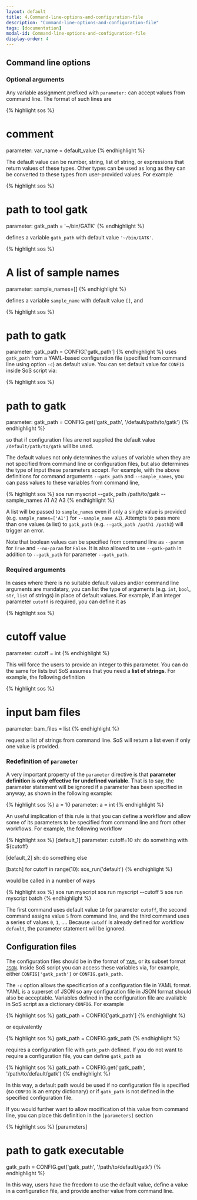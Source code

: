 ```yaml
---
layout: default
title: 4.Command-line-options-and-configuration-file
description: "Command-line-options-and-configuration-file"
tags: [documentation]
modal-id: Command-line-options-and-configuration-file
display-order: 4
---
```



## Command line options

### Optional arguments

Any variable assignment prefixed with `parameter:` can accept values from command  line. The format of such lines are

{% highlight sos %}
# comment
parameter: var_name = default_value
{% endhighlight %}

The default value can be number, string, list of string, or expressions that return values of these types. Other types can be used as long as they can be converted to these types from user-provided values. For example

{% highlight sos %}
# path to tool gatk
parameter: gatk_path = '~/bin/GATK'
{% endhighlight %}

defines a variable `gatk_path` with default value `'~/bin/GATK'`.

{% highlight sos %}
# A list of sample names
parameter: sample_names=[]
{% endhighlight %}

defines a variable `sample_name` with default value `[]`, and

{% highlight sos %}
# path to gatk
parameter: gatk_path = CONFIG['gatk_path']
{% endhighlight %}
uses `gatk_path` from a YAML-based configuration file (specified from command line using option `-c`) as default value. You can set default value for `CONFIG` inside SoS script via:

{% highlight sos %}
# path to gatk
parameter: gatk_path = CONFIG.get('gatk_path', '/default/path/to/gatk')
{% endhighlight %}

so that if configuration files are not supplied the default value `/default/path/to/gatk` will be used.

The default values not only determines the values of variable when they are not specified from command line or configuration files, but also determines the type of input these parameters accept. For example, with the above definitions for command arguments `--gatk_path` and `--sample_names`, you can pass values to these variables from command line,

{% highlight sos %}
sos run myscript --gatk_path /path/to/gatk --sample_names A1 A2 A3
{% endhighlight %}

A list will be passed to `sample_names` even if only a single value is provided (e.g. `sample_names=['A1']` for `--sample_name A1`).
Attempts to pass more than one values (a list) to `gatk_path` (e.g. `--gatk_path /path1 /path2`) will trigger an error.

Note that boolean values can be specified from command line as `--param` for `True` and `--no-param` for `False`. It is also allowed to use `--gatk-path` in addition to `--gatk_path` for parameter `--gatk_path`.

### Required arguments

In cases where there is no suitable default values and/or command line arguments are mandatary, you can list the type of arguments (e.g. `int`, `bool`, `str`, `list` of strings) in place of default values. For example, if an integer parameter `cutoff` is required, you can define it as

{% highlight sos %}
# cutoff value
parameter: cutoff = int
{% endhighlight %}

This will force the users to provide an integer to this parameter. You can do the same for lists but SoS assumes that you need a **list of strings**. For example, the following definition

{% highlight sos %}
# input bam files
parameter: bam_files = list
{% endhighlight %}

request a list of strings from command line. SoS will return a list even if only one value is provided.

### Redefinition of `parameter`

A very important property of the `parameter` directive is that **parameter definition is only effective for undefined variable**. That is to say, the parameter statement will be ignored if a parameter has been specified in anyway, as shown in the following example:

{% highlight sos %}
a = 10
parameter: a = int
{% endhighlight %}

An useful implication of this rule is that you can define a workflow and allow some of its parameters to be specified from command line and from other workflows. For example, the following workflow 

{% highlight sos %}
[default_1]
parameter: cutoff=10
sh:
  do something with ${cutoff}

[default_2]
sh:
  do something else

[batch]
for cutoff in range(10):
    sos_run('default')
{% endhighlight %}

would be called in a number of ways

{% highlight sos %}
sos run myscript 
sos run myscript --cutoff 5
sos run myscript batch
{% endhighlight %}

The first command uses default value `10` for parameter `cutoff`, the second command assigns value `5` from command line, and the third command uses a series of values `0`, `1`, .... Because `cutoff` is already defined for workflow `default`, the parameter statement will be ignored.

## Configuration files

The configuration files should be in the format of [`YAML`](http://yaml.org/) or its subset format [`JSON`](http://json-schema.org/implementations.html). Inside SoS script you can access these variables via, for example, either `CONFIG['gatk_path']` or `CONFIG.gatk_path`.

The `-c` option allows the specification of a configuration file in YAML format. YAML is a superset of JSON so any configuration file in JSON format should also be acceptable. Variables defined in the configuration file are available in SoS script as a dictionary `CONFIG`. For example

{% highlight sos %}
gatk_path = CONFIG['gatk_path']
{% endhighlight %}

or equivalently

{% highlight sos %}
gatk_path = CONFIG.gatk_path
{% endhighlight %}

requires a configuration file with `gatk_path` defined. If you do not want to require a configuration file, you can define `gatk_path` as

{% highlight sos %}
gatk_path = CONFIG.get('gatk_path', '/path/to/default/gatk')
{% endhighlight %}

In this way, a default path would be used if no configuration file is specified (so `CONFIG` is an empty dictionary) or if `gatk_path` is not defined in the specified configuration file.

If you would further want to allow modification of this value from command line, you can place this definition in the `[parameters]` section

{% highlight sos %}
[parameters]
# path to gatk executable
gatk_path = CONFIG.get('gatk_path', '/path/to/default/gatk')
{% endhighlight %}

In this way, users have the freedom to use the default value, define a value in a configuration file, and provide another value from command line. 
